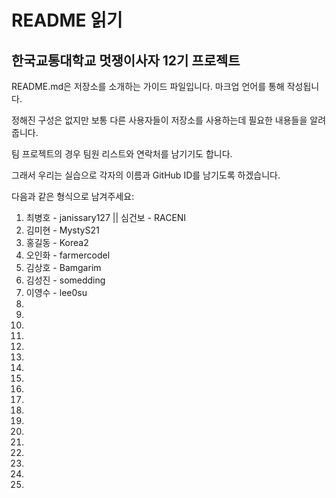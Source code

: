 # README 읽기

## 한국교통대학교 멋쟁이사자 12기 프로젝트

README.md은 저장소를 소개하는 가이드 파일입니다. 마크업 언어를 통해 작성됩니다.

정해진 구성은 없지만 보통 다른 사용자들이 저장소를 사용하는데 필요한 내용들을 알려줍니다.

팀 프로젝트의 경우 팀원 리스트와 연락처를 남기기도 합니다.

그래서 우리는 실습으로 각자의 이름과 GitHub ID를 남기도록 하겠습니다.

다음과 같은 형식으로 남겨주세요:

1. 최병호 - janissary127 || 심건보 - RACENI
2. 김미현 - MystyS21
3. 홍길동 - Korea2
4. 오인화 - farmercodel
5. 김상호 - Bamgarim
6. 김성진 - somedding
7. 이영수 - lee0su
8. 
9. 
10. 
11.
12.
13.
14.
15.
16.
17.
18.
19.
20.
21.
22.
23.
24.
25.